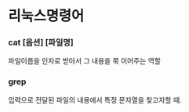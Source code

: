 # 리눅스명령어  

### cat [옵션] [파일명]  
파일이름을 인자로 받아서 그 내용을 쭉 이어주는 역할  

### grep  
입력으로 전달된 파일의 내용에서 특정 문자열을 찾고자할 때.  
